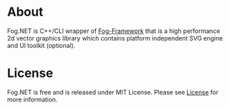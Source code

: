 # About

Fog.NET is C++/CLI wrapper of [Fog-Framework](http://code.google.com/p/fog/) that
is a high performance 2d vector graphics library which contains platform independent SVG engine and UI toolkit (optional). 


# License

Fog.NET is free and is released under MIT License. Please see [License](https://github.com/Rungee/Fog.NET/blob/master/LICENSE.md) for more information.
